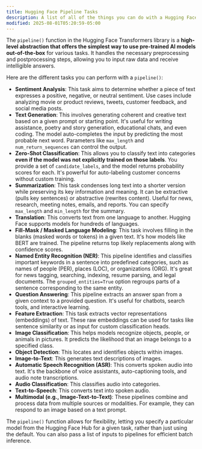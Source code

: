```yaml
---
title: Hugging Face Pipeline Tasks
description: A list of all of the things you can do with a Hugging Face Transformers.
modified: 2025-08-01T05:20:59-05:00
---
```


The `pipeline()` function in the Hugging Face Transformers library is a **high-level abstraction that offers the simplest way to use pre-trained AI models out-of-the-box** for various tasks. It handles the necessary preprocessing and postprocessing steps, allowing you to input raw data and receive intelligible answers.

Here are the different tasks you can perform with a `pipeline()`:

- **Sentiment Analysis**: This task aims to determine whether a piece of text expresses a positive, negative, or neutral sentiment. Use cases include analyzing movie or product reviews, tweets, customer feedback, and social media posts.
- **Text Generation**: This involves generating coherent and creative text based on a given prompt or starting point. It's useful for writing assistance, poetry and story generation, educational chats, and even coding. The model auto-completes the input by predicting the most probable next word. Parameters like `max_length` and `num_return_sequences` can control the output.
- **Zero-Shot Classification**: This allows you to classify text into categories **even if the model was not explicitly trained on those labels**. You provide a set of `candidate_labels`, and the model returns probability scores for each. It's powerful for auto-labeling customer concerns without custom training.
- **Summarization**: This task condenses long text into a shorter version while preserving its key information and meaning. It can be extractive (pulls key sentences) or abstractive (rewrites content). Useful for news, research, meeting notes, emails, and reports. You can specify `max_length` and `min_length` for the summary.
- **Translation**: This converts text from one language to another. Hugging Face supports models for hundreds of languages.
- **Fill-Mask / Masked Language Modeling**: This task involves filling in the blanks (masked words or tokens) in a given text. It's how models like BERT are trained. The pipeline returns top likely replacements along with confidence scores.
- **Named Entity Recognition (NER)**: This pipeline identifies and classifies important keywords in a sentence into predefined categories, such as names of people (PER), places (LOC), or organizations (ORG). It's great for news tagging, searching, indexing, resume parsing, and legal documents. The `grouped_entities=True` option regroups parts of a sentence corresponding to the same entity.
- **Question Answering**: This pipeline extracts an answer span from a given context to a provided question. It's useful for chatbots, search tools, and interactive learning.
- **Feature Extraction**: This task extracts vector representations (embeddings) of text. These raw embeddings can be used for tasks like sentence similarity or as input for custom classification heads.
- **Image Classification**: This helps models recognize objects, people, or animals in pictures. It predicts the likelihood that an image belongs to a specified class.
- **Object Detection**: This locates and identifies objects within images.
- **Image-to-Text**: This generates text descriptions of images.
- **Automatic Speech Recognition (ASR)**: This converts spoken audio into text. It's the backbone of voice assistants, auto-captioning tools, and audio note transcriptions.
- **Audio Classification**: This classifies audio into categories.
- **Text-to-Speech**: This converts text into spoken audio.
- **Multimodal (e.g., Image-Text-to-Text)**: These pipelines combine and process data from multiple sources or modalities. For example, they can respond to an image based on a text prompt.

The `pipeline()` function allows for flexibility, letting you specify a particular model from the Hugging Face Hub for a given task, rather than just using the default. You can also pass a list of inputs to pipelines for efficient batch inference.
